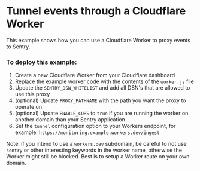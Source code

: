 # Tunnel events through a Cloudflare Worker

This example shows how you can use a Cloudflare Worker to proxy events to Sentry.

### To deploy this example:

1. Create a new Cloudflare Worker from your Cloudflare dashboard
2. Replace the example worker code with the contents of the `worker.js` file
3. Update the `SENTRY_DSN_WHITELIST` and add all DSN's that are allowed to use this proxy
4. (optional) Update `PROXY_PATHNAME` with the path you want the proxy to operate on
5. (optional) Update `ENABLE_CORS` to `true` if you are running the worker on another domain than your Sentry application
6. Set the `tunnel` configuration option to your Workers endpoint, for example: `https://monitoring.example.workers.dev/ingest`

Note: if you intend to use a `workers.dev` subdomain, be careful to not use `sentry` or other interesting keywords in the worker name, otherwise the Worker might still be blocked. Best is to setup a Worker route on your own domain.
